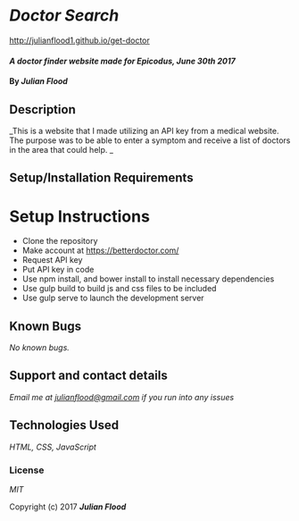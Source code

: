 # _Doctor Search_

http://julianflood1.github.io/get-doctor

#### _A doctor finder website made for Epicodus, June 30th 2017_

#### By _**Julian Flood**_

## Description

_This is a website that I made utilizing an API key from a medical website. The purpose was to be able to enter a symptom and receive a list of doctors in the area that could help. _

## Setup/Installation Requirements

# Setup Instructions
* Clone the repository
* Make account at https://betterdoctor.com/
* Request API key
* Put API key in code
* Use npm install, and bower install to install necessary dependencies
* Use gulp build to build js and css files to be included
* Use gulp serve to launch the development server


## Known Bugs

_No known bugs._

## Support and contact details

_Email me at julianflood@gmail.com if you run into any issues_

## Technologies Used

_HTML, CSS, JavaScript_

### License

*MIT*

Copyright (c) 2017 **_Julian Flood_**
